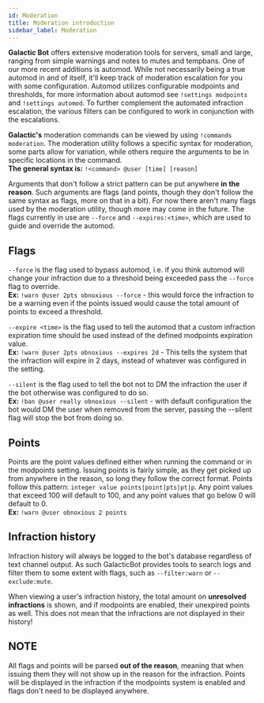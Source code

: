 ```yaml
---
id: Moderation
title: Moderation introduction
sidebar_label: Moderation
---
```


**Galactic Bot** offers extensive moderation tools for servers, small and large, ranging from simple warnings and notes to mutes and tempbans. One of our more recent additions is automod. While not necessarily being a true automod in and of itself, it'll keep track of moderation escalation for you with some configuration. Automod utilizes configurable modpoints and thresholds, for more information about automod see `!settings modpoints` and `!settings automod`. To further complement the automated infraction escalation, the various filters can be configured to work in conjunction with the escalations.  

**Galactic's** moderation commands can be viewed by using `!commands moderation`. The moderation utility follows a specific syntax for moderation, some parts allow for variation, while others require the arguments to be in specific locations in the command.  
**The general syntax is:** `!<command> @user [time] [reason]`  

Arguments that don't follow a strict pattern can be put anywhere **in the reason**. Such arguments are flags (and points, though they don't follow the same syntax as flags, more on that in a bit). For now there aren't many flags used by the moderation utility, though more may come in the future. The flags currently in use are `--force` and `--expires:<time>`, which are used to guide and override the automod.  

## Flags
`--force` is the flag used to bypass automod, i.e. if you think automod will change your infraction due to a threshold being exceeded pass the `--force` flag to override.  
**Ex:** `!warn @user 2pts obnoxious --force` - this would force the infraction to be a warning even if the points issued would cause the total amount of points to exceed a threshold.  

`--expire <time>` is the flag used to tell the automod that a custom infraction expiration time should be used instead of the defined modpoints expiration value.  
**Ex:** `!warn @user 2pts obnoxious --expires 2d` - This tells the system that the infraction will expire in 2 days, instead of whatever was configured in the setting.  

`--silent` is the flag used to tell the bot not to DM the infraction the user if the bot otherwise was configured to do so.  
**Ex:** `!ban @user really obnoxious --silent` - with default configuration the bot would DM the user when removed from the server, passing the --silent flag will stop the bot from doing so.  

## Points
Points are the point values defined either when running the command or in the modpoints setting. Issuing points is fairly simple, as they get picked up from anywhere in the reason, so long they follow the correct format. Points follow this pattern: `integer value points|point|pts|pt|p`. Any point values that exceed 100 will default to 100, and any point values that go below 0 will default to 0.  
**Ex:** `!warn @user obnoxious 2 points`  

## Infraction history
Infraction history will always be logged to the bot's database regardless of text channel output. As such GalacticBot provides tools to search logs and filter them to some extent with flags, such as `--filter:warn` or `--exclude:mute`.  

When viewing a user's infraction history, the total amount on **unresolved infractions** is shown, and if modpoints are enabled, their unexpired points as well. This does not mean that the infractions are not displayed in their history!  

## NOTE
All flags and points will be parsed **out of the reason**, meaning that when issuing them they will not show up in the reason for the infraction. Points will be displayed in the infraction if the modpoints system is enabled and flags don't need to be displayed anywhere.